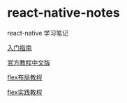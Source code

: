 # react-native-notes

react-native 学习笔记

[入门指南](https://github.com/vczero/react-native-lession)

[官方教程中文版](http://wiki.jikexueyuan.com/project/react-native/)

[flex布局教程](http://www.ruanyifeng.com/blog/2015/07/flex-grammar.html)

[flex实践教程](http://www.ruanyifeng.com/blog/2015/07/flex-examples.html)